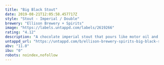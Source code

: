 ```yaml
---
title: "Big Black Stout"
date: 2019-08-21T12:05:58.457717Z
style: "Stout - Imperial / Double"
brewery: "Ellison Brewery + Spirits"
image: "https://labels.untappd.com/labels/2619266"
rating: "4.12"
description: "A chocolate imperial stout that pours like motor oil and tastes so decadent that you won't be able to stop drinking it.  Chocolate up front with a balanced roast finish."
untappd_url: "https://untappd.com/b/ellison-brewery-spirits-big-black-stout/2619266"
abv: "11.0"
ibu: "0"
robots: noindex,nofollow
---
```

